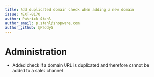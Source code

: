```yaml
---
title: Add duplicated domain check when adding a new domain
issue: NEXT-8170
author: Patrick Stahl
author_email: p.stahl@shopware.com 
author_github: @PaddyS
---
```

# Administration
* Added check if a domain URL is duplicated and therefore cannot be added to a sales channel
